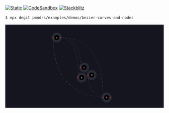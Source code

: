 [![Static](https://img.shields.io/badge/demo-%23646CFF.svg?logo=html5&logoColor=white)](https://pmndrs.github.io/examples/bezier-curves-and-nodes)
[![CodeSandbox](https://img.shields.io/badge/codesandbox-040404?logo=codesandbox&logoColor=DBDBDB)](https://codesandbox.io/s/github/pmndrs/examples/tree/main/demos/bezier-curves-and-nodes)
[![Stackblitz](https://img.shields.io/badge/stackblitz-fff?logo=Stackblitz&logoColor=1389FD)](https://stackblitz.com/github/pmndrs/examples/tree/main/demos/bezier-curves-and-nodes)

```sh
$ npx degit pmndrs/examples/demos/bezier-curves-and-nodes
```

![](thumbnail.webp)
